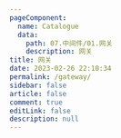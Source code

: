 ```yaml
---
pageComponent:
  name: Catalogue
  data: 
    path: 07.中间件/01.网关
    description: 网关
title: 网关
date: 2023-02-26 22:10:34
permalink: /gateway/
sidebar: false
article: false
comment: true
editLink: false
description: null
---
```

